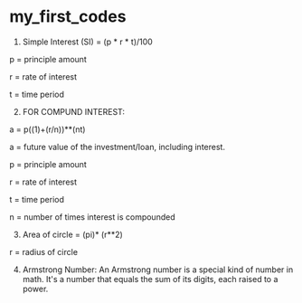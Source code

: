 # my_first_codes

1. Simple Interest (SI) = (p * r * t)/100

p = principle amount

r = rate of interest

t = time period​


2. FOR COMPUND INTEREST:

a = p((1)+(r/n))**(nt)

a = future value of the investment/loan, including interest.

p = principle amount

r = rate of interest

t = time period

n = number of times interest is compounded




3. Area of circle = (pi)* (r**2)

r = radius of circle



4. Armstrong Number: An Armstrong number is a special kind of number in math. It's a number that equals the sum of its digits, each raised to a power.
